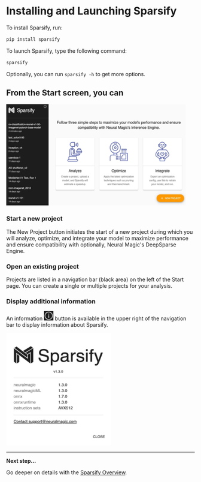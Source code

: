 # Installing and Launching Sparsify

To install Sparsify, run:

```bash
pip install sparsify
```

To launch Sparsify, type the following command:

```bash
sparsify
```

Optionally, you can run `sparsify -h` to get more options.

## From the Start screen, you can

<kbd><img src="images/image_1.jpg" alt="(Start screen)" width="480" height="270" /></kbd>

### Start a new project

The New Project button initiates the start of a new project during which you will analyze, optimize, and integrate your model to maximize performance and ensure compatibility with optionally, Neural Magic's DeepSparse Engine.

### Open an existing project

Projects are listed in a navigation bar (black area) on the left of the Start page. You can create a single or multiple projects for your analysis.

### Display additional information

An information <kbd><img src="images/image_2.jpg" alt="(i)" width="25" height="25" /></kbd> button is available in the upper right of the navigation bar to display information about Sparsify.

<kbd><img src="images/image_3.jpg" alt="(Sparsify version numbers)" width="280" height="300" /></kbd>

---
**Next step...**

Go deeper on details with the [Sparsify Overview](03-sparsify-overview.md).
